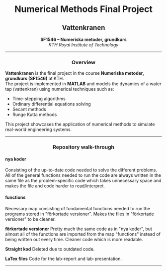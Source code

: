 
<h1 align="center">Numerical Methods Final Project</h1>
<h2 align="center">Vattenkranen</h2>

<p align="center">
  <b>SF1546 – Numeriska metoder, grundkurs</b><br>
  <i>KTH Royal Institute of Technology</i><br>
</p>

---

<h3 align="center">Overview</h3>

**Vattenkranen** is the final project in the course **Numeriska metoder, grundkurs (SF1546)** at KTH.  
The project is implemented in **MATLAB** and models the dynamics of a water tap (vattenkran) using numerical techniques such as:

- Time-stepping algorithms
- Ordinary differential equations solving
- Secant methods
- Runge Kutta methods

This project showcases the application of numerical methods to simulate real-world engineering systems.

---

<h3 align="center">Repository walk-through</h3>

<h4>nya koder</h4>
Consisting of the up-to-date code needed to solve the different problems. All of the general functions needed to run the code are always written in the same file as the problem-specific code which takes unnecessary space and makes the file and code harder to read/interpret.

<h4>functions</h4>
Necessary map consisting of fundamental functions needed to run the programs stored in "förkortade versioner". Makes the files in "förkortade versioner" to be cleaner.

**förkortade versioner**
Pretty much the same code as in "nya koder", but almost all of the functions are imported from the map "functions" instead of being written out every time. Cleaner code which is more readable.

**Straight kod**
Deleted due to outdated code.

**LaTex files**
Code for the lab-report and lab-presentation.

---
